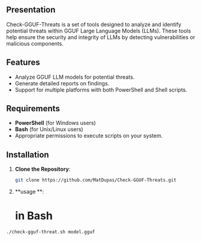 ## Presentation

Check-GGUF-Threats is a set of tools designed to analyze and identify potential threats within GGUF Large Language Models (LLMs). These tools help ensure the security and integrity of LLMs by detecting vulnerabilities or malicious components.

## Features

- Analyze GGUF LLM models for potential threats.
- Generate detailed reports on findings.
- Support for multiple platforms with both PowerShell and Shell scripts.

## Requirements

- **PowerShell** (for Windows users)
- **Bash** (for Unix/Linux users)
- Appropriate permissions to execute scripts on your system.

## Installation

1. **Clone the Repository**:

   ```bash
   git clone https://github.com/MatDupas/Check-GGUF-Threats.git

2. **usage **:
   # in Bash
````bash
./check-gguf-threat.sh model.gguf

